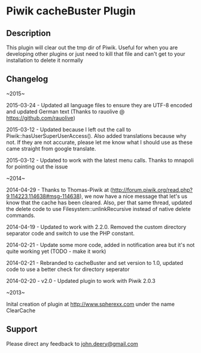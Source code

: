 # Piwik cacheBuster Plugin

## Description

This plugin will clear out the tmp dir of Piwik. Useful for when you are developing other plugins or just need to kill that file and can't get to your installation to delete it normally

## Changelog
~2015~

2015-03-24 - Updated all language files to ensure they are UTF-8 encoded and updated German text (Thanks to rauolive @ https://github.com/rauolive)

2015-03-12 - Updated because I left out the call to Piwik::hasUserSuperUserAccess(). Also added translations because why not. If they are not accurate, please let me know what I should use as these came straight from google translate.

2015-03-12 - Updated to work with the latest menu calls. Thanks to mnapoli for pointing out the issue


~2014~

2014-04-29 - Thanks to Thomas-Piwik at (http://forum.piwik.org/read.php?9,114223,114638#msg-114638), we now have a nice message that let's us know that the cache has been cleared. Also, per that same thread, updated the delete code to use Filesystem::unlinkRecursive instead of native delete commands. 

2014-04-19 - Updated to work with 2.2.0. Removed the custom directory separator code and switch to use the PHP constant.

2014-02-21 - Update some more code, added in notification area but it's not quite working yet (TODO - make it work)

2014-02-21 - Rebranded to cacheBuster and set version to 1.0, updated code to use a better check for directory seperator

2014-02-20 - v2.0 - Updated plugin to work with Piwik 2.0.3

~2013~

Inital creation of plugin at http://www.spherexx.com under the name ClearCache

## Support
Please direct any feedback to john.deery@gmail.com